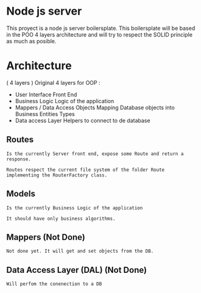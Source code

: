 # Node js server

This proyect is a node js server boilersplate. This boilersplate will be based in the POO 4 layers architecture and will try to respect the SOLID principle as much as posible. 

# Architecture

( 4 layers )
Original 4 layers for OOP :

* User Interface
    Front End 
* Business Logic
    Logic of the application
* Mappers / Data Access Objects
    Mapping Database objects into Business Entities Types
* Data access Layer
    Helpers to connect to de database

## Routes

    Is the currently Server front end, expose some Route and return a response.

    Routes respect the current file system of the folder Route implementing the RouterFactory class.

## Models
    Is the currently Business Logic of the application

    It should have only business algorithms.

## Mappers (Not Done)

    Not done yet. It will get and set objects from the DB.

## Data Access Layer (DAL) (Not Done)

    Will perfom the conenection to a DB


